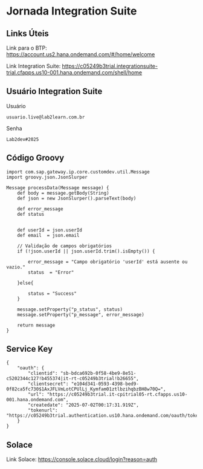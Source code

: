 # Jornada Integration Suite

## Links Úteis
Link para o BTP: https://account.us2.hana.ondemand.com/#/home/welcome

Link Integration Suite: https://c05249b3trial.integrationsuite-trial.cfapps.us10-001.hana.ondemand.com/shell/home

## Usuário Integration Suite
Usuário
```
usuario.live@lab2learn.com.br
```
Senha
```
Lab2dev#2025
```

## Código Groovy
```
import com.sap.gateway.ip.core.customdev.util.Message
import groovy.json.JsonSlurper

Message processData(Message message) {
    def body = message.getBody(String)
    def json = new JsonSlurper().parseText(body)

    def error_message
    def status


    def userId = json.userId
    def email  = json.email

    // Validação de campos obrigatórios
    if (!json.userId || json.userId.trim().isEmpty()) {  

        error_message = "Campo obrigatório 'userId' está ausente ou vazio."
        status  = "Error"

    }else{

        status = "Success"
    }

    message.setProperty("p_status", status)
    message.setProperty("p_message", error_message)

    return message
}
```

## Service Key
```
{
    "oauth": {
        "clientid": "sb-bdca692b-0f58-4be9-8e51-c5202344c127!b455374|it-rt-c05249b3trial!b26655",
        "clientsecret": "e104d341-0593-4398-bed9-0f82ca5fc730$1AxJFLVmLotCPUlLj_Kymfam01ztlbzihqbzBH8w70Q=",
        "url": "https://c05249b3trial.it-cpitrial05-rt.cfapps.us10-001.hana.ondemand.com",
        "createdate": "2025-07-02T00:17:31.919Z",
        "tokenurl": "https://c05249b3trial.authentication.us10.hana.ondemand.com/oauth/token"
    }
}
```

## Solace
Link Solace: https://console.solace.cloud/login?reason=auth
